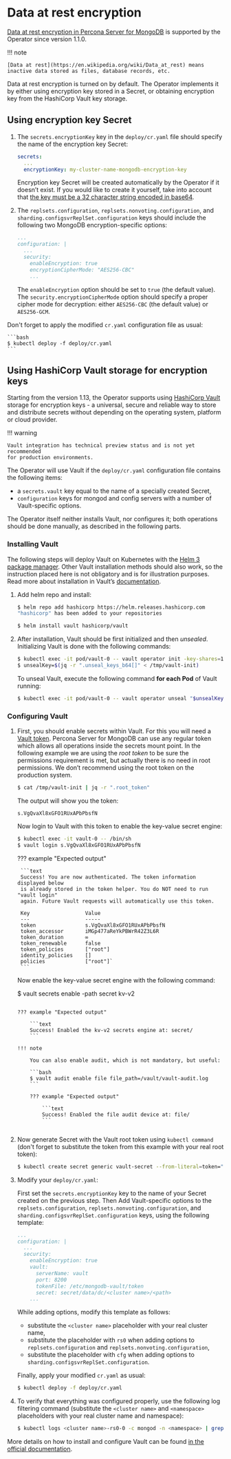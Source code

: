# Data at rest encryption

[Data at rest encryption in Percona Server for MongoDB](https://docs.percona.com/percona-server-for-mongodb/latest/data-at-rest-encryption.html)
is supported by the Operator since version 1.1.0.

!!! note

    [Data at rest](https://en.wikipedia.org/wiki/Data_at_rest) means inactive data stored as files, database records, etc.

Data at rest encryption is turned on by default. The Operator implements it by
either using encryption key stored in a Secret, or obtaining encryption key
from the HashiCorp Vault key storage.

## Using encryption key Secret

1. The `secrets.encryptionKey` key in the `deploy/cr.yaml` file should specify
    the name of the encryption key Secret:

    ```yaml
    secrets:
      ...
      encryptionKey: my-cluster-name-mongodb-encryption-key
    ```

    Encryption key Secret will be created automatically by the Operator if it
    doesn’t exist. If you would like to create it yourself, take into account
    that [the key must be a 32 character string encoded in base64](https://docs.mongodb.com/manual/tutorial/configure-encryption/#local-key-management).

2. The `replsets.configuration`, `replsets.nonvoting.configuration`, and
    `sharding.configsvrReplSet.configuration` keys should include the following
    two MongoDB encryption-specific options:

    ```yaml
    ...
    configuration: |
      ...
      security:
        enableEncryption: true
        encryptionCipherMode: "AES256-CBC"
        ...
    ```

    The `enableEncryption` option should be set to `true` (the default value).
    The `security.encryptionCipherMode` option should specify a proper cipher
    mode for decryption: either `AES256-CBC` (the default value) or
    `AES256-GCM`.

Don't forget to apply the modified `cr.yaml` configuration file as usual:
    
    ```bash
    $ kubectl deploy -f deploy/cr.yaml
    ```

## <a name="using-vault"></a>Using HashiCorp Vault storage for encryption keys

Starting from the version 1.13, the Operator supports using [HashiCorp Vault](https://www.vaultproject.io/) storage for encryption keys - a universal, secure and reliable way to store and distribute secrets without depending on the operating system, platform or cloud provider.

!!! warning

    Vault integration has technical preview status and is not yet recommended
    for production environments.

The Operator will use Vault if the `deploy/cr.yaml` configuration file contains
the following items:

* a `secrets.vault` key equal to the name of a specially created Secret,
* `configuration` keys for mongod and config servers with a number of
    Vault-specific options.

The Operator itself neither installs Vault, nor configures it; both operations 
should be done manually, as described in the following parts.

### Installing Vault

The following steps will deploy Vault on Kubernetes with the [Helm 3 package manager](https://helm.sh/). Other Vault installation methods should also work, so the instruction placed here is not obligatory and is for illustration purposes. Read more about installation in Vault’s [documentation](https://www.vaultproject.io/docs/platform/k8s).

1. Add helm repo and install:

    ```bash
    $ helm repo add hashicorp https://helm.releases.hashicorp.com
    "hashicorp" has been added to your repositories

    $ helm install vault hashicorp/vault
    ```

2. After installation, Vault should be first initialized and then *unsealed*.
    Initializing Vault is done with the following commands:

    ```bash
    $ kubectl exec -it pod/vault-0 -- vault operator init -key-shares=1 -key-threshold=1 -format=json > /tmp/vault-init
    $ unsealKey=$(jq -r ".unseal_keys_b64[]" < /tmp/vault-init)
    ```

    To unseal Vault, execute the following command **for each Pod** of Vault
    running:

    ```bash
    $ kubectl exec -it pod/vault-0 -- vault operator unseal "$unsealKey"
    ```

### Configuring Vault

1. First, you should enable secrets within Vault. For this you will need a [Vault token](https://www.vaultproject.io/docs/concepts/tokens).
    Percona Server for MongoDB can use any regular token which allows all operations
    inside the secrets mount point. In the following example we are using the
    *root token* to be sure the permissions requirement is met, but actually
    there is no need in root permissions. We don’t recommend using the root token
    on the production system.

    ```bash
    $ cat /tmp/vault-init | jq -r ".root_token"
    ```

    The output will show you the token:

    ```text
    s.VgQvaXl8xGFO1RUxAPbPbsfN
    ```

    Now login to Vault with this token to enable the key-value secret engine:

    ```bash
    $ kubectl exec -it vault-0 -- /bin/sh
    $ vault login s.VgQvaXl8xGFO1RUxAPbPbsfN
    ```
    
    ??? example "Expected output"

        ```text
        Success! You are now authenticated. The token information displayed below
        is already stored in the token helper. You do NOT need to run "vault login"
        again. Future Vault requests will automatically use this token.

        Key                  Value
        ---                  -----
        token                s.VgQvaXl8xGFO1RUxAPbPbsfN
        token_accessor       iMGp477aReYkPBWrR42Z3L6R
        token_duration       ∞
        token_renewable      false
        token_policies       ["root"]
        identity_policies    []
        policies             ["root"]`
        ```
    
    Now enable the key-value secret engine with the following command:
    
    $ vault secrets enable -path secret kv-v2
    ```

    ??? example "Expected output"

        ```text
        Success! Enabled the kv-v2 secrets engine at: secret/
        ```

    !!! note

        You can also enable audit, which is not mandatory, but useful:

        ```bash
        $ vault audit enable file file_path=/vault/vault-audit.log
        ```
        
        ??? example "Expected output"

            ```text
            Success! Enabled the file audit device at: file/
            ```
        
2. Now generate Secret with the Vault root token using `kubectl command` (don't
    forget to substitute the token from this example with your real root token):

    ```bash
    $ kubectl create secret generic vault-secret --from-literal=token="s.VgQvaXl8xGFO1RUxAPbPbsfN"
    ```

3. Modify your `deploy/cr.yaml`:

    First set the `secrets.encryptionKey` key to the name of your Secret created on
    the previous step. Then Add Vault-specific options to the
    `replsets.configuration`, `replsets.nonvoting.configuration`, and
    `sharding.configsvrReplSet.configuration` keys, using the following
    template:

    ```yaml
    ...
    configuration: |
      ...
      security:
        enableEncryption: true
        vault:
          serverName: vault
          port: 8200
          tokenFile: /etc/mongodb-vault/token
          secret: secret/data/dc/<cluster name>/<path>
        ...
    ```

    While adding options, modify this template as follows:
    * substitute the `<cluster name>` placeholder with your real cluster name,
    * substitute the <path> placeholder with `rs0` when adding options to
        `replsets.configuration` and `replsets.nonvoting.configuration`,
    * substitute the <path> placeholder with `cfg` when adding options to
    `sharding.configsvrReplSet.configuration`.
    
    Finally, apply your modified `cr.yaml` as usual:
    
    ```bash
    $ kubectl deploy -f deploy/cr.yaml
    ```

4. To verify that everything was configured properly, use the following log
    filtering command (substitute the `<cluster name>` and `<namespace>`
    placeholders with your real cluster name and namespace):

    ```bash
    $ kubectl logs <cluster name>-rs0-0 -c mongod -n <namespace> | grep -i "Encryption keys DB is initialized successfully"
    ```

More details on how to install and configure Vault can be found [in the official documentation](https://learn.hashicorp.com/vault?track=getting-started-k8s#getting-started-k8s).

